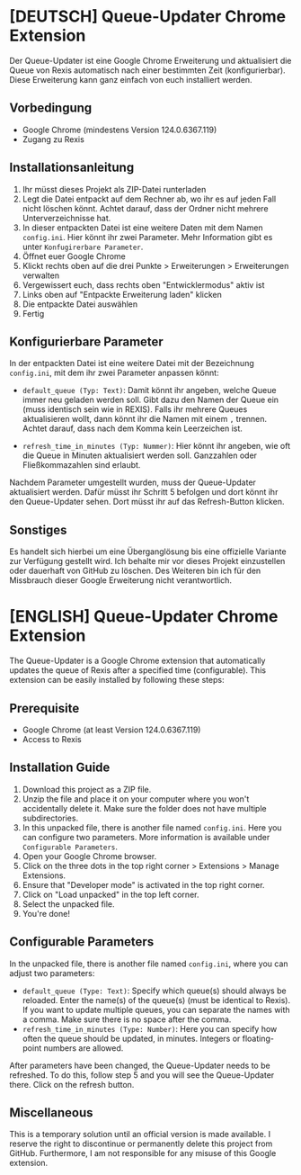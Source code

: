 # [DEUTSCH] Queue-Updater Chrome Extension

Der Queue-Updater ist eine Google Chrome Erweiterung und aktualisiert die Queue von Rexis automatisch nach einer bestimmten Zeit (konfigurierbar). Diese Erweiterung kann ganz einfach von euch installiert werden.

## Vorbedingung
- Google Chrome (mindestens Version 124.0.6367.119)
- Zugang zu Rexis

## Installationsanleitung

1. Ihr müsst dieses Projekt als ZIP-Datei runterladen
2. Legt die Datei entpackt auf dem Rechner ab, wo ihr es auf jeden Fall nicht löschen könnt. Achtet darauf, dass der Ordner nicht mehrere Unterverzeichnisse hat.
3. In dieser entpackten Datei ist eine weitere Daten mit dem Namen `config.ini`. Hier könnt ihr zwei Parameter. Mehr Information gibt es unter `Konfugirerbare Parameter`.
4. Öffnet euer Google Chrome
5. Klickt rechts oben auf die drei Punkte > Erweiterungen > Erweiterungen verwalten
6. Vergewissert euch, dass rechts oben "Entwicklermodus" aktiv ist
7. Links oben auf "Entpackte Erweiterung laden" klicken
8. Die entpackte Datei auswählen
9. Fertig

## Konfigurierbare Parameter

In der entpackten Datei ist eine weitere Datei mit der Bezeichnung `config.ini`, mit dem ihr zwei Parameter anpassen könnt:

- `default_queue (Typ: Text)`: Damit könnt ihr angeben, welche Queue immer neu geladen werden soll. Gibt dazu den Namen der Queue ein (muss identisch sein wie in REXIS). Falls ihr mehrere Queues aktualisieren wollt, dann könnt ihr die Namen mit einem `,` trennen. Achtet darauf, dass nach dem Komma kein Leerzeichen ist.

- `refresh_time_in_minutes (Typ: Nummer)`: Hier könnt ihr angeben, wie oft die Queue in Minuten aktualisiert werden soll. Ganzzahlen oder Fließkommazahlen sind erlaubt. 

Nachdem Parameter umgestellt wurden, muss der Queue-Updater aktualisiert werden. Dafür müsst ihr Schritt 5 befolgen und dort könnt ihr den Queue-Updater sehen. Dort müsst ihr auf das Refresh-Button klicken.

## Sonstiges
Es handelt sich hierbei um eine Überganglösung bis eine offizielle Variante zur Verfügung gestellt wird. Ich behalte mir vor dieses Projekt einzustellen oder dauerhaft von GitHub zu löschen. Des Weiteren bin ich für den Missbrauch dieser Google Erweiterung nicht verantwortlich.

# [ENGLISH] Queue-Updater Chrome Extension

The Queue-Updater is a Google Chrome extension that automatically updates the queue of Rexis after a specified time (configurable). This extension can be easily installed by following these steps:

## Prerequisite
- Google Chrome (at least Version 124.0.6367.119)
- Access to Rexis

## Installation Guide

1. Download this project as a ZIP file.
2. Unzip the file and place it on your computer where you won't accidentally delete it. Make sure the folder does not have multiple subdirectories.
3. In this unpacked file, there is another file named `config.ini`. Here you can configure two parameters. More information is available under `Configurable Parameters`.
4. Open your Google Chrome browser.
5. Click on the three dots in the top right corner > Extensions > Manage Extensions.
6. Ensure that "Developer mode" is activated in the top right corner.
7. Click on "Load unpacked" in the top left corner.
8. Select the unpacked file.
9. You're done!

## Configurable Parameters

In the unpacked file, there is another file named `config.ini`, where you can adjust two parameters:

- `default_queue (Type: Text)`: Specify which queue(s) should always be reloaded. Enter the name(s) of the queue(s) (must be identical to Rexis). If you want to update multiple queues, you can separate the names with a comma. Make sure there is no space after the comma.
- `refresh_time_in_minutes (Type: Number)`: Here you can specify how often the queue should be updated, in minutes. Integers or floating-point numbers are allowed.

After parameters have been changed, the Queue-Updater needs to be refreshed. To do this, follow step 5 and you will see the Queue-Updater there. Click on the refresh button.

## Miscellaneous

This is a temporary solution until an official version is made available. I reserve the right to discontinue or permanently delete this project from GitHub. Furthermore, I am not responsible for any misuse of this Google extension.

